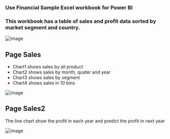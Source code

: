 ### Use Financial Sample Excel workbook for Power BI

### This workbook has a table of sales and profit data sorted by market segment and country.

![image](https://user-images.githubusercontent.com/85028821/223167034-694709f4-f74d-4dab-b1e9-4a038bdb3ea4.png)

## Page Sales 
- Chart1 shows sales by all product
- Chart2 shows sales by month, quater and year
- Chart3 shows sales by segment
- Chart4 shows sales in 10 bins

![image](https://user-images.githubusercontent.com/85028821/223168015-10888878-7095-4134-b9ee-2f70ab31f7ec.png)

## Page Sales2

The line chart show the profit in each year and predict the profit in next year

![image](https://user-images.githubusercontent.com/85028821/223168397-f5913d9e-6864-490b-9a58-2165871cd1fc.png)


